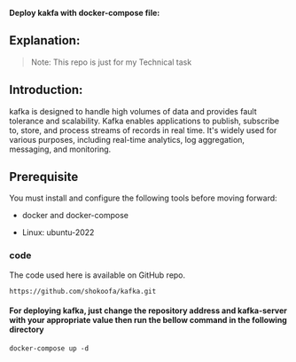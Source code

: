 **Deploy kakfa with docker-compose file:**

## Explanation:
>Note: This repo is just for my  Technical task

## Introduction:
kafka is designed to handle high volumes of data and provides fault tolerance and scalability. Kafka enables applications to publish, subscribe to, store, and process streams of records in real time. It's widely used for various purposes, including real-time analytics, log aggregation, messaging, and monitoring.

## Prerequisite
You must install and configure the following tools before moving forward:

* docker and docker-compose

* Linux: ubuntu-2022

 ### code

The code used here is available on GitHub repo.

`https://github.com/shokoofa/kafka.git`

#### For deploying kafka, just change the repository address and kafka-server with your appropriate value then run the bellow command in the following directory
```docker-compose up -d```
